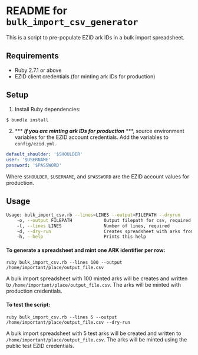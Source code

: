 # README for `bulk_import_csv_generator`

This is a script to pre-populate EZID ark IDs in a bulk import spreadsheet.

## Requirements
* Ruby 2.7.1 or above
* EZID client credentials (for minting ark IDs for production)

## Setup

1. Install Ruby dependencies:

  ```bash 
  $ bundle install
  ```

2. *** ***If you are minting ark IDs for production*** ***, source environment variables for the EZID account credentials. Add the variables to `config/ezid.yml`.

  ```yml
  default_shoulder: '$SHOULDER'
  user: '$USERNAME'
  password: '$PASSWORD'
  ```

  Where `$SHOULDER`, `$USERNAME`, and `$PASSWORD` are the EZID account values for production.

## Usage

```bash
Usage: bulk_import_csv.rb --lines=LINES --output=FILEPATH --dryrun
    -o, --output FILEPATH            Output filepath for csv, required
    -l, --lines LINES                Number of lines, required
    -d, --dry-run                    Creates spreadsheet with arks from EZID Test API
    -h, --help                       Prints this help
```

#### To generate a spreadsheet and mint one ARK identifier per row:
```
ruby bulk_import_csv.rb --lines 100 --output /home/important/place/output_file.csv
```

A bulk import spreadsheet with 100 minted arks will be creates and written to `/home/important/place/output_file.csv`. The arks will be minted with production credentials.

#### To test the script:
```
ruby bulk_import_csv.rb --lines 5 --output /home/important/place/output_file.csv --dry-run
```

A bulk import spreadsheet with 5 test arks will be created and written to `/home/important/place/output_file.csv`. The arks will be minted using the public test EZID credentials.